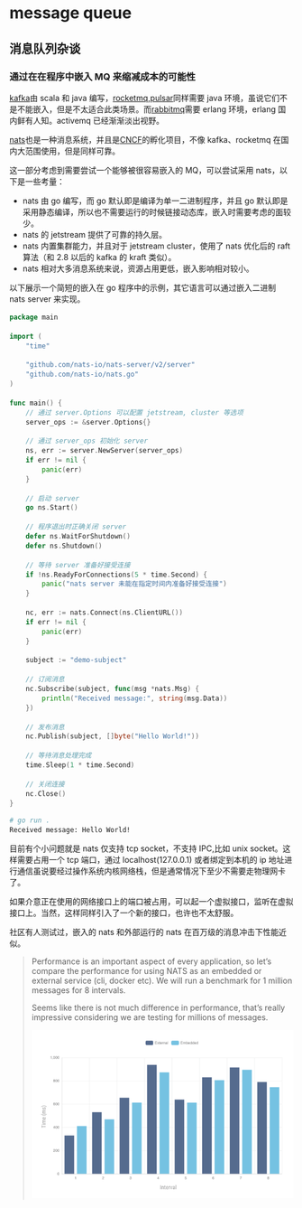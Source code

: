 # message queue

## 消息队列杂谈

### 通过在在程序中嵌入 MQ 来缩减成本的可能性

[kafka](https://kafka.apache.org/)由 scala 和 java 编写，[rocketmq](https://rocketmq.apache.org/),[pulsar](https://pulsar.apache.org/)同样需要 java 环境，虽说它们不是不能嵌入，但是不太适合此类场景。而[rabbitmq](https://www.rabbitmq.com/)需要 erlang 环境，erlang 国内鲜有人知。activemq 已经渐渐淡出视野。

[nats](https://nats.io)也是一种消息系统，并且是[CNCF](https://landscape.cncf.io/?item=app-definition-and-development--streaming-messaging--nats)的孵化项目，不像 kafka、rocketmq 在国内大范围使用，但是同样可靠。

这一部分考虑到需要尝试一个能够被很容易嵌入的 MQ，可以尝试采用 nats，以下是一些考量：

- nats 由 go 编写，而 go 默认即是编译为单一二进制程序，并且 go 默认即是采用静态编译，所以也不需要运行的时候链接动态库，嵌入时需要考虑的面较少。
- nats 的 jetstream 提供了可靠的持久层。
- nats 内置集群能力，并且对于 jetstream cluster，使用了 nats 优化后的 raft 算法（和 2.8 以后的 kafka 的 kraft 类似）。
- nats 相对大多消息系统来说，资源占用更低，嵌入影响相对较小。



以下展示一个简短的嵌入在 go 程序中的示例，其它语言可以通过嵌入二进制 nats server 来实现。

```go
package main

import (
	"time"

	"github.com/nats-io/nats-server/v2/server"
	"github.com/nats-io/nats.go"
)

func main() {
	// 通过 server.Options 可以配置 jetstream, cluster 等选项
	server_ops := &server.Options{}

	// 通过 server_ops 初始化 server
	ns, err := server.NewServer(server_ops)
	if err != nil {
		panic(err)
	}

	// 启动 server
	go ns.Start()

	// 程序退出时正确关闭 server
	defer ns.WaitForShutdown()
	defer ns.Shutdown()

	// 等待 server 准备好接受连接
	if !ns.ReadyForConnections(5 * time.Second) {
		panic("nats server 未能在指定时间内准备好接受连接")
	}

	nc, err := nats.Connect(ns.ClientURL())
	if err != nil {
		panic(err)
	}

	subject := "demo-subject"

	// 订阅消息
	nc.Subscribe(subject, func(msg *nats.Msg) {
		println("Received message:", string(msg.Data))
	})

	// 发布消息
	nc.Publish(subject, []byte("Hello World!"))

	// 等待消息处理完成
	time.Sleep(1 * time.Second)

	// 关闭连接
	nc.Close()
}

```

```bash
# go run .
Received message: Hello World!
```



目前有个小问题就是 nats 仅支持 tcp socket，不支持 IPC,比如 unix socket。这样需要占用一个 tcp 端口，通过 localhost(127.0.0.1) 或者绑定到本机的 ip 地址进行通信虽说要经过操作系统内核网络栈，但是通常情况下至少不需要走物理网卡了。

如果介意正在使用的网络接口上的端口被占用，可以起一个虚拟接口，监听在虚拟接口上。当然，这样同样引入了一个新的接口，也许也不太舒服。

社区有人测试过，嵌入的 nats 和外部运行的 nats 在百万级的消息冲击下性能近似。

> Performance is an important aspect of every application, so let’s compare the performance for using NATS as an embedded or external service (cli, docker etc). We will run a benchmark for 1 million messages for 8 intervals.
>
> Seems like there is not much difference in performance, that’s really impressive considering we are testing for millions of messages.
>
> ![benchmark](https://raw.githubusercontent.com/m4n5ter/m4n5ter.github.io/main/assets/nats-bench.png)


